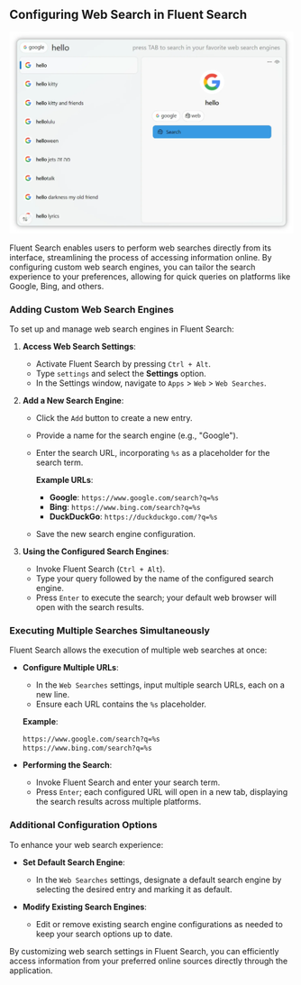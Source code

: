 ## Configuring Web Search in Fluent Search

<img alt="Fluent Search Search Tags Settings" src="/docs/images/GoogleWebSearchLight.webp" width="600" height="auto">

Fluent Search enables users to perform web searches directly from its interface, streamlining the process of accessing information online. By configuring custom web search engines, you can tailor the search experience to your preferences, allowing for quick queries on platforms like Google, Bing, and others.

### Adding Custom Web Search Engines

To set up and manage web search engines in Fluent Search:

1. **Access Web Search Settings**:
    - Activate Fluent Search by pressing `Ctrl + Alt`.
    - Type `settings` and select the **Settings** option.
    - In the Settings window, navigate to `Apps` > `Web` > `Web Searches`.

2. **Add a New Search Engine**:
    - Click the `Add` button to create a new entry.
    - Provide a name for the search engine (e.g., "Google").
    - Enter the search URL, incorporating `%s` as a placeholder for the search term.

      **Example URLs**:
        - **Google**: `https://www.google.com/search?q=%s`
        - **Bing**: `https://www.bing.com/search?q=%s`
        - **DuckDuckGo**: `https://duckduckgo.com/?q=%s`

    - Save the new search engine configuration.

3. **Using the Configured Search Engines**:
    - Invoke Fluent Search (`Ctrl + Alt`).
    - Type your query followed by the name of the configured search engine.
    - Press `Enter` to execute the search; your default web browser will open with the search results.

### Executing Multiple Searches Simultaneously

Fluent Search allows the execution of multiple web searches at once:

- **Configure Multiple URLs**:
    - In the `Web Searches` settings, input multiple search URLs, each on a new line.
    - Ensure each URL contains the `%s` placeholder.

  **Example**:
  ```
  https://www.google.com/search?q=%s
  https://www.bing.com/search?q=%s
  ```

- **Performing the Search**:
    - Invoke Fluent Search and enter your search term.
    - Press `Enter`; each configured URL will open in a new tab, displaying the search results across multiple platforms.

### Additional Configuration Options

To enhance your web search experience:

- **Set Default Search Engine**:
    - In the `Web Searches` settings, designate a default search engine by selecting the desired entry and marking it as default.

- **Modify Existing Search Engines**:
    - Edit or remove existing search engine configurations as needed to keep your search options up to date.

By customizing web search settings in Fluent Search, you can efficiently access information from your preferred online sources directly through the application.
